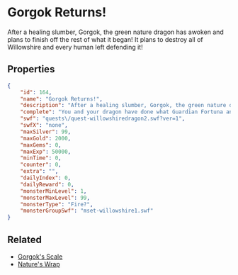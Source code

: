 # Gorgok Returns!

After a healing slumber, Gorgok, the green nature dragon has awoken and plans to finish off the rest of what it began! It plans to destroy all of Willowshire and every human left defending it!

## Properties

```json
{
    "id": 164,
    "name": "Gorgok Returns!",
    "description": "After a healing slumber, Gorgok, the green nature dragon has awoken and plans to finish off the rest of what it began! It plans to destroy all of Willowshire and every human left defending it!",
    "complete": "You and your dragon have done what Guardian Fortuna and her resistance could only dream of... you defeated Gorgok! The dragon has retreated into its cave and sleeps again until it can heal. You have won the resistance precious time to fight!",
    "swf": "quests\/quest-willowshiredragon2.swf?ver=1",
    "swfX": "none",
    "maxSilver": 99,
    "maxGold": 2000,
    "maxGems": 0,
    "maxExp": 50000,
    "minTime": 0,
    "counter": 0,
    "extra": "",
    "dailyIndex": 0,
    "dailyReward": 0,
    "monsterMinLevel": 1,
    "monsterMaxLevel": 99,
    "monsterType": "Fire?",
    "monsterGroupSwf": "mset-willowshire1.swf"
}
```

## Related

- [Gorgok's Scale ](../items/1149-gorgok-s-scale.md)
- [Nature's Wrap](../items/1150-nature-s-wrap.md)

